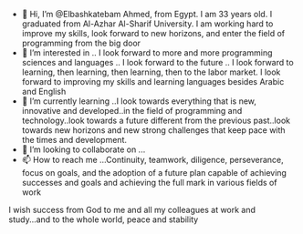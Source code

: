 - 👋 Hi, I’m @Elbashkatebam Ahmed, from Egypt. I am 33 years old. I graduated from Al-Azhar Al-Sharif University. I am working hard to improve my skills, look forward to new horizons, and enter the field of programming from the big door
- 👀 I’m interested in ..
I look forward to more and more programming sciences and languages ​​.. I look forward to the future .. I look forward to learning, then learning, then learning, then to the labor market. I look forward to improving my skills and learning languages ​​besides Arabic and English
- 🌱 I’m currently learning ..I look towards everything that is new, innovative and developed..in the field of programming and technology..look towards a future different from the previous past..look towards new horizons and new strong challenges that keep pace with the times and development.
- 💞️ I’m looking to collaborate on ...
- 📫 How to reach me ...Continuity, teamwork, diligence, perseverance, focus on goals, and the adoption of a future plan capable of achieving successes and goals and achieving the full mark in various fields of work

<!---
Elbashkateb/Elbashkateb is a ✨ special ✨ repository because its `README.md` (this file) appears on your GitHub profile.
You can click the Preview link to take a look at your changes.
--->
I wish success from God to me and all my colleagues at work and study...and to the whole world, peace and stability
